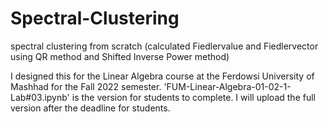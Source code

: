 # Spectral-Clustering
spectral clustering from scratch (calculated Fiedlervalue and Fiedlervector using QR method and Shifted Inverse Power method)

I designed this for the Linear Algebra course at the Ferdowsi University of Mashhad for the Fall 2022 semester.
'FUM-Linear-Algebra-01-02-1-Lab#03.ipynb' is the version for students to complete.
I will upload the full version after the deadline for students.
